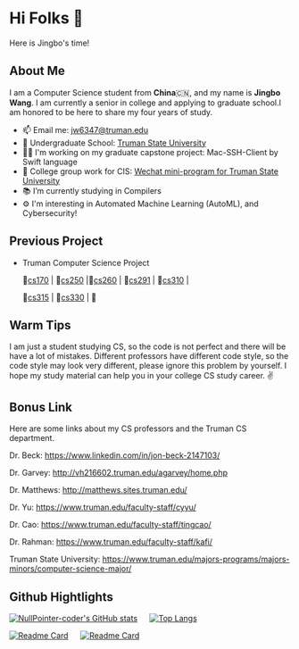 # Hi Folks 👋

Here is Jingbo's time!

## About Me
I am a Computer Science student from **China**🇨🇳, and my name is **Jingbo Wang**. I am currently a senior in college and applying to graduate school.I am honored to be here to share my four years of study.

- 📫 Email me: jw6347@truman.edu
- 🏫 Undergraduate School: [Truman State University](https://www.truman.edu/)
- 👨‍🎓 I'm working on my graduate capstone project: Mac-SSH-Client by Swift language
- 🔭 College group work for CIS:  [Wechat mini-program for Truman State University](https://github.com/The-Fabulous-Truman-Developer)
- 📚 I’m currently studying in Compilers
- ⚙️ I'm interesting in Automated Machine Learning (AutoML), and Cybersecurity!


## Previous Project

- Truman Computer Science Project

    📎[cs170](https://github.com/NullPointer-coder/cs170)  |  📎[cs250](https://github.com/NullPointer-coder/cs250) |📎[cs260](https://github.com/NullPointer-coder/cs260) | 📎[cs291](https://github.com/NullPointer-coder/cs291) | 📎[cs310](https://github.com/NullPointer-coder/cs310) |

    📎[cs315](https://github.com/NullPointer-coder/cs315) | 📎[cs330](https://github.com/TheRealMilesLee/CS-315) | 📎[](https://github.com/TheRealMilesLee/CS-330)

## Warm Tips

I am just a student studying CS, so the code is not perfect and there will be have a lot of mistakes. Different professors have different code style, so the code style may look very different, please ignore this problem by yourself. I hope my study material can help you in your college CS study career. ✌️

## Bonus Link

Here are some links about my CS professors and the Truman CS department.

Dr. Beck: <https://www.linkedin.com/in/jon-beck-2147103/>

Dr. Garvey: <http://vh216602.truman.edu/agarvey/home.php>

Dr. Matthews: <http://matthews.sites.truman.edu/>

Dr. Yu: <https://www.truman.edu/faculty-staff/cyyu/>

Dr. Cao: <https://www.truman.edu/faculty-staff/tingcao/>

Dr. Rahman: <https://www.truman.edu/faculty-staff/kafi/>

Truman State University: <https://www.truman.edu/majors-programs/majors-minors/computer-science-major/>


## Github Hightlights

[![NullPointer-coder's GitHub stats](https://github-readme-stats.vercel.app/api?username=NullPointer-coder&show_icons=true&theme=radical)](https://github.com/anuraghazra/github-readme-stats) &emsp; [![Top Langs](https://github-readme-stats.vercel.app/api/top-langs/?username=NullPointer-coder&theme=radical&langs_count=4)](https://github.com/anuraghazra/github-readme-stats)

[![Readme Card](https://github-readme-stats.vercel.app/api/pin/?username=TheRealMilesLee&repo=WechatDeveloper&show_icons=true&theme=tokyonight)](https://github.com/The-Fabulous-Truman-Developer/WechatDeveloper) &emsp; [![Readme Card](https://github-readme-stats.vercel.app/api/pin/?username=NullPointer-coder&repo=Mac-SSH-Client&show_icons=true&theme=tokyonight)](https://github.com/NullPointer-coder/Mac-SSH-Client)
